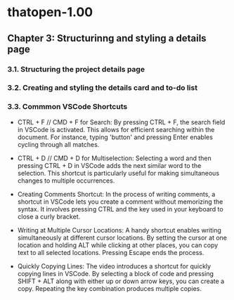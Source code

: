 # thatopen-1.00
## Chapter 3: Structurinng and styling a details page

### 3.1. Structuring the project details page

### 3.2. Creating and styling the details card and to-do list

### 3.3. Commmon VSCode Shortcuts

+ CTRL + F // CMD + F	for Search: By pressing CTRL + F, the search field in VSCode is activated. This allows for efficient searching within the document. For instance, typing 'button' and pressing Enter enables cycling through all matches.

+ CTRL + D // CMD + D	for Multiselection: Selecting a word and then pressing CTRL + D in VSCode adds the next similar word to the selection. This shortcut is particularly useful for making simultaneous changes to multiple occurrences.

+ Creating Comments Shortcut: In the process of writing comments, a shortcut in VSCode lets you create a comment without memorizing the syntax. It involves pressing CTRL and the key used in your keyboard to close a curly bracket.

+ Writing at Multiple Cursor Locations: A handy shortcut enables writing simultaneously at different cursor locations. By setting the cursor at one location and holding ALT while clicking at other places, you can copy text to all selected locations. Pressing Escape ends the process.

+ Quickly Copying Lines: The video introduces a shortcut for quickly copying lines in VSCode. By selecting a block of code and pressing SHIFT + ALT along with either up or down arrow keys, you can create a copy. Repeating the key combination produces multiple copies.
